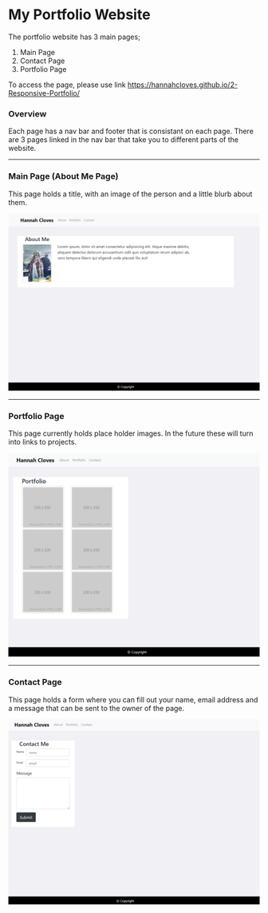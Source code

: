 My Portfolio Website
=====================

The portfolio website has 3 main pages;
1. Main Page
2. Contact Page
3. Portfolio Page

To access the page, please use link https://hannahcloves.github.io/2-Responsive-Portfolio/

### Overview
Each page has a nav bar and footer that is consistant on each page. There are 3 pages linked in the nav bar that take you to different parts of the website.

*******************************************************

### Main Page (About Me Page)
This page holds a title, with an image of the person and a little blurb about them.

![About Me Page](/Assets/AboutMePage.png)

*******************************************************

### Portfolio Page
This page currently holds place holder images. In the future these will turn into links to projects.

![Portfolio Page](/Assets/PortfolioPage.png)

*******************************************************

### Contact Page
This page holds a form where you can fill out your name, email address and a message that can be sent to the owner of the page.

![Contact Page](/Assets/ContactPage.png)
